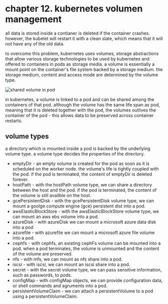 # chapter 12. kubernetes volumen management

all data is stored inside a contianer is deleted if the container crashes. however, the kubelet will restart it with a clean slate, which means that it will not have any of the old data.

to overcome this problem, kubernetes uses volumes, storage abstractions that allow various storage technologies to be used by kubernetes and offered to containers in pods as storage media. a volume is essentially a mount point on the container's file system backed by a storage medium. the storage medium, content and access mode are determined by the volume type.

![shared volume in pod](https://courses.edx.org/assets/courseware/v1/f3ec9ad18ca681bc581c166aa3c5cba2/asset-v1:LinuxFoundationX+LFS158x+3T2020+type@asset+block/pod.svg)

in kubernetes, a volume is linked to a pod and can be shared among the containers of that pod. although the volume has the same life span as pod, meaning that it is deleted together with the pod, the volumes outlives the container of the pod - this allows data to be preserved across container restarts.

## volume types

a directory which is mounted inside a pod is backed by the underlying volume type. a volume type decides the properties of the directory.

- emptyDir - an empty volume is created for the pod as soon as it is scheduled on the worker node. the volume's life is tightly coupled with the pod. if the pod is terminated, the content of emptyDir is deleted forever.
- hostPath - with the hostPath volume type, we can share a directory between the host and the pod. if the pod is terminated, the content of the volume is still availble on the host.
- gcePersistentDisk - with the gcePersistentDisk volume type, we can mount a goolge compute engine (gce) persistent dist into a pod.
- awsElasticBlockStore - with the awsElasticBlockStore volume type, we can mount an aws ebs volume into a pod.
- azureDisk - with azureDisk we can mount a microsoft azure data disk into a pod
- azurefile - with azurefile we can mount a microsoft azure file volume into a pod.
- cephfs - with cephfs, an existing cephFs volume can be mounted into a pod. when a pod terminates, the volume is unmounted and the content of the volume are preserved.
- nfs - with mfs, we can mount as nfs share into a pod.
- iscsi - with iscsi, we can mount an iscsi share into a pod.
- secret - with the secret volume type, we can pass sensitive information, such as passwords, to pods.
- configMap - with configMap objects, we can provide configuration data, or shell commands and agruments into a pod.
- persistentVolumeClaim - we can attach a persistentVolume to a pod using a persistentVolumeClaim.
